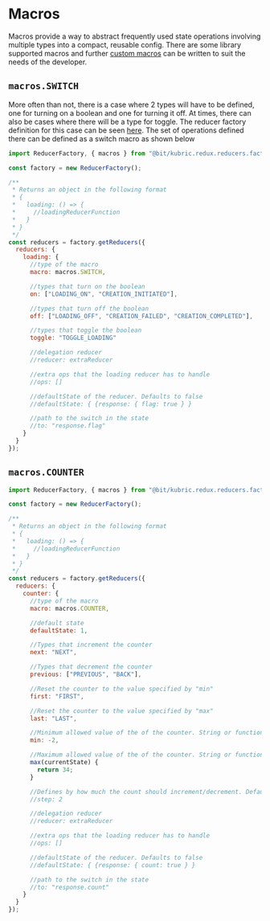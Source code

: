 # Macros

Macros provide a way to abstract frequently used state operations involving multiple types into a compact, reusable config. There are some library supported macros and further [custom macros](custommacros) can be written to suit the needs of the developer.

## `macros.SWITCH`

More often than not, there is a case where 2 types will have to be defined, one for turning on a boolean and one for turning it off. At times, there can also be cases where there will be a type for toggle. The reducer factory definition for this case can be seen [here](basic-switch). The set of operations defined there can be defined as a switch macro as shown below

```JavaScript
import ReducerFactory, { macros } from "@bit/kubric.redux.reducers.factory";

const factory = new ReducerFactory();

/**
 * Returns an object in the following format
 * {
 *   loading: () => {
 *     //loadingReducerFunction
 *   }
 * }
 */
const reducers = factory.getReducers({
  reducers: {
    loading: {
      //type of the macro
      macro: macros.SWITCH,

      //types that turn on the boolean
      on: ["LOADING_ON", "CREATION_INITIATED"],

      //types that turn off the boolean
      off: ["LOADING_OFF", "CREATION_FAILED", "CREATION_COMPLETED"],

      //types that toggle the boolean
      toggle: "TOGGLE_LOADING"

      //delegation reducer
      //reducer: extraReducer

      //extra ops that the loading reducer has to handle
      //ops: []

      //defaultState of the reducer. Defaults to false
      //defaultState: { {response: { flag: true } }

      //path to the switch in the state
      //to: "response.flag"
    }
  }
});
```

## `macros.COUNTER`

```JavaScript
import ReducerFactory, { macros } from "@bit/kubric.redux.reducers.factory";

const factory = new ReducerFactory();

/**
 * Returns an object in the following format
 * {
 *   loading: () => {
 *     //loadingReducerFunction
 *   }
 * }
 */
const reducers = factory.getReducers({
  reducers: {
    counter: {
      //type of the macro
      macro: macros.COUNTER,

      //default state
      defaultState: 1,

      //Types that increment the counter
      next: "NEXT",

      //Types that decrement the counter
      previous: ["PREVIOUS", "BACK"],

      //Reset the counter to the value specified by "min"
      first: "FIRST",

      //Reset the counter to the value specified by "max"
      last: "LAST",

      //Minimum allowed value of the of the counter. String or function
      min: -2,

      //Maximum allowed value of the of the counter. String or function
      max(currentState) {
        return 34;
      }

      //Defines by how much the count should increment/decrement. Default 1
      //step: 2

      //delegation reducer
      //reducer: extraReducer

      //extra ops that the loading reducer has to handle
      //ops: []

      //defaultState of the reducer. Defaults to false
      //defaultState: { {response: { count: true } }

      //path to the switch in the state
      //to: "response.count"
    }
  }
});
```
